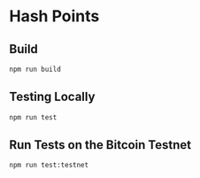 # Hash Points

## Build

```sh
npm run build
```

## Testing Locally

```sh
npm run test
```

## Run Tests on the Bitcoin Testnet

```sh
npm run test:testnet
```
